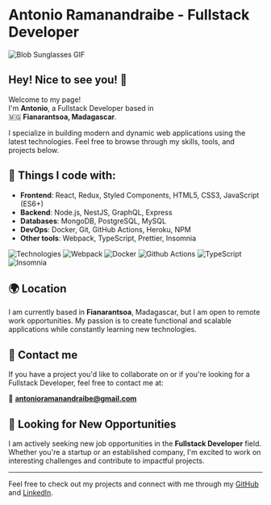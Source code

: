 # Antonio Ramanandraibe - Fullstack Developer

![Blob Sunglasses GIF](https://emojis.slackmojis.com/emojis/images/1531849430/4246/blob-sunglasses.gif?1531849430)

## Hey! Nice to see you! 👋

Welcome to my page!  
I'm **Antonio**, a Fullstack Developer based in  
🇲🇬 **Fianarantsoa, Madagascar**.

I specialize in building modern and dynamic web applications using the latest technologies. Feel free to browse through my skills, tools, and projects below.

## 🚀 Things I code with:

- **Frontend**: React, Redux, Styled Components, HTML5, CSS3, JavaScript (ES6+)
- **Backend**: Node.js, NestJS, GraphQL, Express
- **Databases**: MongoDB, PostgreSQL, MySQL
- **DevOps**: Docker, Git, GitHub Actions, Heroku, NPM
- **Other tools**: Webpack, TypeScript, Prettier, Insomnia

![Technologies](https://img.shields.io/badge/-React-45b8d8?style=flat-square&logo=react&logoColor=white)
![Webpack](https://img.shields.io/badge/-Webpack-8DD6F9?style=flat-square&logo=webpack&logoColor=white)
![Docker](https://img.shields.io/badge/-Docker-46a2f1?style=flat-square&logo=docker&logoColor=white)
![Github Actions](https://img.shields.io/badge/-Github_Actions-2088FF?style=flat-square&logo=github-actions&logoColor=white)
![TypeScript](https://img.shields.io/badge/-TypeScript-007ACC?style=flat-square&logo=typescript&logoColor=white)
![Insomnia](https://img.shields.io/badge/-Insomnia-5849BE?style=flat-square&logo=insomnia&logoColor=white)

## 🌍 Location

I am currently based in **Fianarantsoa**, Madagascar, but I am open to remote work opportunities. My passion is to create functional and scalable applications while constantly learning new technologies.

## 📧 Contact me

If you have a project you'd like to collaborate on or if you're looking for a Fullstack Developer, feel free to contact me at:

📩 **antonioramanandraibe@gmail.com**

## 💼 Looking for New Opportunities

I am actively seeking new job opportunities in the **Fullstack Developer** field. Whether you're a startup or an established company, I'm excited to work on interesting challenges and contribute to impactful projects.

---

Feel free to check out my projects and connect with me through my [GitHub](https://github.com/antonioramana) and [LinkedIn](https://www.linkedin.com/in/antonio-ramanandraibe-19a370276/).
